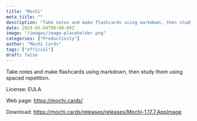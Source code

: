 ```yaml
---
title: "Mochi"
meta_title: ""
description: "Take notes and make flashcards using markdown, then study them using spaced repetition."
date: 2024-05-04T00:00:00Z
image: "/images/image-placeholder.png"
categories: ["Productivity"]
author: "Mochi Cards"
tags: ["official"]
draft: false
---
```


Take notes and make flashcards using markdown, then study them using spaced repetition.

License: EULA

Web page: https://mochi.cards/  

Download: https://mochi.cards/releases/releases/Mochi-1.17.7.AppImage
